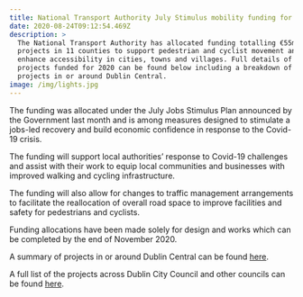 ```yaml
---
title: National Transport Authority July Stimulus mobility funding for Dublin Central
date: 2020-08-24T09:12:54.469Z
description: >
  The National Transport Authority has allocated funding totalling €55m to 547
  projects in 11 counties to support pedestrian and cyclist movement and to
  enhance accessibility in cities, towns and villages. Full details of the
  projects funded for 2020 can be found below including a breakdown of the
  projects in or around Dublin Central.
image: /img/lights.jpg
---
```

The funding was allocated under the July Jobs Stimulus Plan announced by the Government last month and is among measures designed to stimulate a jobs-led recovery and build economic confidence in response to the Covid-19 crisis.

The funding will support local authorities’ response to Covid-19 challenges and assist with their work to equip local communities and businesses with improved walking and cycling infrastructure.

The funding will also allow for changes to traffic management arrangements to facilitate the reallocation of overall road space to improve facilities and safety for pedestrians and cyclists. 

Funding allocations have been made solely for design and works which can be completed by the end of November 2020. 

A summary of projects in or around Dublin Central can be found [here](/docs/Dublin-Central-NTA-July-Stimulus.pdf).

A full list of the projects across Dublin City Council and other councils can be found [here](/docs/Stimulus-Programme-2020-Allocations.xlsx).
